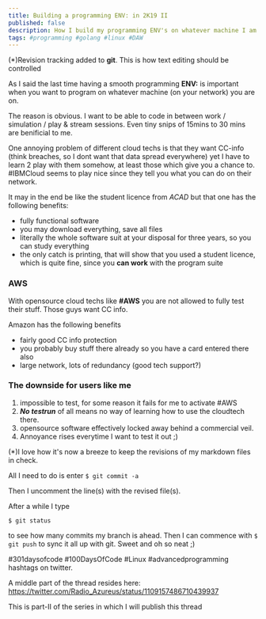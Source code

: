 ```yaml
---
title: Building a programming ENV: in 2K19 II
published: false
description: How I build my programming ENV's on whatever machine I am the longest on part II
tags: #programming #golang #linux #DAW
---
```


(*)Revision tracking added to **git**. This is how text editing should be controlled


As I said the last time having a smooth programming **ENV:** is important when you want to program on whatever machine (on your network) you are on.

The reason is obvious. I want to be able to code in between work / simulation / play & stream sessions. Even tiny snips of 15mins to 30 mins are benificial to me.

One annoying problem of different cloud techs is that they want CC-info (think breaches, so I dont want that data spread everywhere) yet I have to learn 2 play with them somehow, at least those which give you a chance to.
#IBMCloud seems to play nice since they tell you what you can do on their network.

It may in the end be like the student licence from _ACAD_ but that one has the following benefits:

- fully functional software
- you may download everything, save all files
- literally the whole software suit at your disposal for three years, so you can study everything
- the only catch is printing, that will show that you used a student licence, which is quite fine, since you **can work** with the program suite

### AWS

With opensource cloud techs like **#AWS** you are not allowed to fully test their stuff. Those guys want CC info.

Amazon has the following benefits

- fairly good CC info protection
- you probably buy stuff there already so you have a card entered there also
- large network, lots of redundancy (good tech support?)


### The downside for users like me

1. impossible to test, for some reason it fails for me to activate #AWS
2. _**No testrun**_ of all means no way of learning how to use the cloudtech there.
3. opensource software effectively locked away behind a commercial veil.
4. Annoyance rises everytime I want to test it out ;)



(*)I love how it's now a breeze to keep the revisions of my markdown files in check.

All I need to do is enter `$ git commit -a`

Then I uncomment the line(s) with the revised file(s).

After a while I type

`$ git status`

to see how many commits my branch is ahead. Then I can commence with `$ git push` to sync it all up with git.
Sweet and oh so neat ;)




 #301daysofcode #100DaysOfCode #Linux #advancedprogramming hashtags on twitter.

A middle part of the thread resides here: <https://twitter.com/Radio_Azureus/status/1109157486710439937>


This is part-II of the series in which I will publish this thread